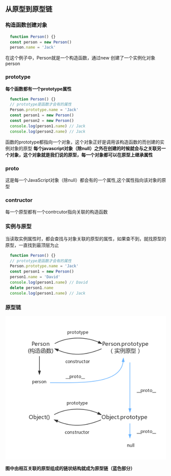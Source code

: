 ## 从原型到原型链
### 构造函数创建对象
```javascript
  function Person() {}
  const person = new Person()
  person.name = 'Jack'
```
在这个例子中，Person就是一个构造函数，通过new 创建了一个实例化对象person
### prototype
**每个函数都有一个prototype属性**
```javascript
  function Person() {}
  // prototype是函数才会有的属性
  Person.prototype.name = 'Jack'
  const person1 = new Person()
  const person2 = new Person()
  console.log(person1.name) // Jack
  console.log(person2.name) // Jack
```
函数的prototype都指向一个对象，这个对象正好是调用该构造函数的而创建的实例对象的原型
**每个javascript对象（除null）之外在创建的时候就会与之关联另一个对象，这个对象就是我们说的原型，每一个对象都可以在原型上继承属性**
### __proto__
这是每一个JavaScript对象（除null）都会有的一个属性,这个属性指向该对象的原型
### contructor
每一个原型都有一个contrcutor指向关联的构造函数
### 实例与原型
当读取实例属性时，都会查找与对象关联的原型的属性，如果查不到，就找原型的原型，一直找到最顶层为止
```javascript
  function Person() {}
  // prototype是函数才会有的属性
  Person.prototype.name = 'Jack'
  const person1 = new Person()
  person1.name = 'David' 
  console.log(person1.name) // David
  delete person1.name
  console.log(person1.name) // Jack
```
### 原型链
 ![原型链](./images/prototype.png)

  **图中由相互关联的原型组成的链状结构就成为原型链（蓝色部分）**
